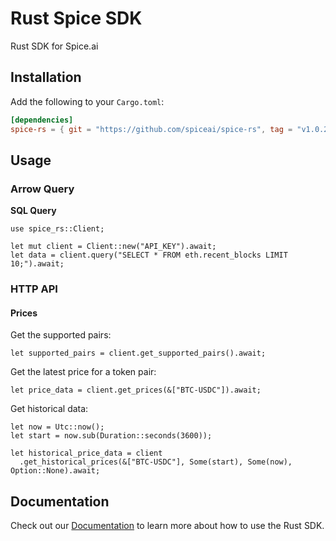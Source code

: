 # Rust Spice SDK

Rust SDK for Spice.ai

## Installation

Add the following to your `Cargo.toml`:

```toml
[dependencies]
spice-rs = { git = "https://github.com/spiceai/spice-rs", tag = "v1.0.2" }
```

## Usage
<!-- NOTE: If you're changing the code examples below, make sure you update `tests/readme_test.rs`. -->
### Arrow Query
**SQL Query**

```rust,ignore
use spice_rs::Client;

let mut client = Client::new("API_KEY").await;
let data = client.query("SELECT * FROM eth.recent_blocks LIMIT 10;").await;
```

### HTTP API
#### Prices

Get the supported pairs:

```rust,ignore
let supported_pairs = client.get_supported_pairs().await;
```

Get the latest price for a token pair:

```rust,ignore
let price_data = client.get_prices(&["BTC-USDC"]).await;
```

Get historical data:

```rust,ignore
let now = Utc::now();
let start = now.sub(Duration::seconds(3600));

let historical_price_data = client
  .get_historical_prices(&["BTC-USDC"], Some(start), Some(now), Option::None).await;
```

## Documentation
Check out our [Documentation](https://docs.spice.ai/sdks/rust-sdk) to learn more about how to use the Rust SDK.
